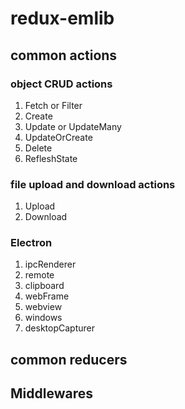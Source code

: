 # redux-emlib
## common actions
### object CRUD actions
1. Fetch or Filter
2. Create
3. Update or UpdateMany
4. UpdateOrCreate
5. Delete
6. RefleshState

### file upload and download actions
1. Upload
2. Download

### Electron
1. ipcRenderer
2. remote
3. clipboard
4. webFrame
5. webview
6. windows
7. desktopCapturer


## common reducers


## Middlewares


